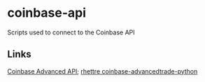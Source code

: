 # coinbase-api
Scripts used to connect to the Coinbase API

## Links
[Coinbase Advanced API](https://www.coinbase.com/developer-platform/products/advanced-trade-api);
[rhettre coinbase-advancedtrade-python](https://github.com/rhettre/coinbase-advancedtrade-python)
